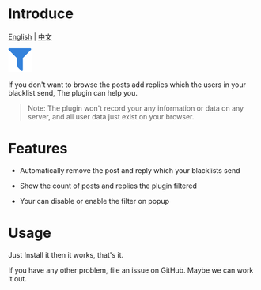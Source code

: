 # Introduce

[English](/readme.md) | [中文](/doc/readme.zh.md)

![](/src/images/filter_48.png)

If you don't want to browse the posts add replies which the users in your blacklist send, The plugin can help you.

> Note: The plugin won't record your any information or data on any server, and all user data just exist on your browser.

# Features

- Automatically remove the post and reply which your blacklists send

- Show the count of posts and replies the plugin filtered

- Your can disable or enable the filter on popup


# Usage

Just Install it then it works, that's it.

If you have any other problem, file an issue on GitHub. Maybe we can work it out.
